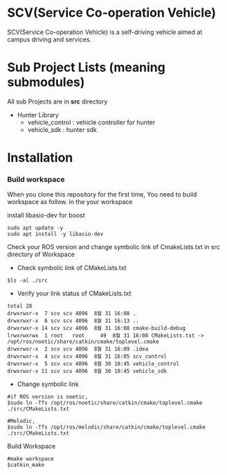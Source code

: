 # SCV(Service Co-operation Vehicle)
SCV(Service Co-operation Vehicle) is a self-driving vehicle aimed at campus driving and services.

# Sub Project Lists (meaning submodules)
All sub Projects are in **src** directory
- Hunter Library
  - vehicle_control : vehicle controller for hunter
  - vehicle_sdk : hunter sdk

# Installation
### Build workspace
When you clone this repository for the first time, You need to build workspace as follow.
in the your workspace

install libasio-dev for boost
```
sudo apt update -y
sudo apt install -y libasio-dev
```

Check your ROS version and change symbolic link of CmakeLists.txt in src directory of Workspace
- Check symbolic link of CMakeLists.txt
```
$ls -al ./src
```

- Verify your link status of CMakeLists.txt
```
total 28
drwxrwxr-x  7 scv scv 4096  8월 31 16:08 .
drwxrwxr-x  6 scv scv 4096  8월 31 16:13 ..
drwxrwxr-x 14 scv scv 4096  8월 31 16:08 cmake-build-debug
lrwxrwxrwx  1 root   root     49  8월 31 16:08 CMakeLists.txt -> /opt/ros/noetic/share/catkin/cmake/toplevel.cmake
drwxrwxr-x  2 scv scv 4096  8월 31 16:09 .idea
drwxrwxr-x  4 scv scv 4096  8월 31 16:05 scv_control
drwxrwxr-x  5 scv scv 4096  8월 30 10:45 vehicle_control
drwxrwxr-x 11 scv scv 4096  8월 30 10:45 vehicle_sdk

```
- Change symbolic link
```
#if ROS version is noetic,
$sudo ln -Tfs /opt/ros/noetic/share/catkin/cmake/toplevel.cmake ./src/CMakeLists.txt

#Melodic,
$sudo ln -Tfs /opt/ros/melodic/share/catkin/cmake/toplevel.cmake ./src/CMakeLists.txt  
```

Build Workspace
```
#make workspace
$catkin_make
```
